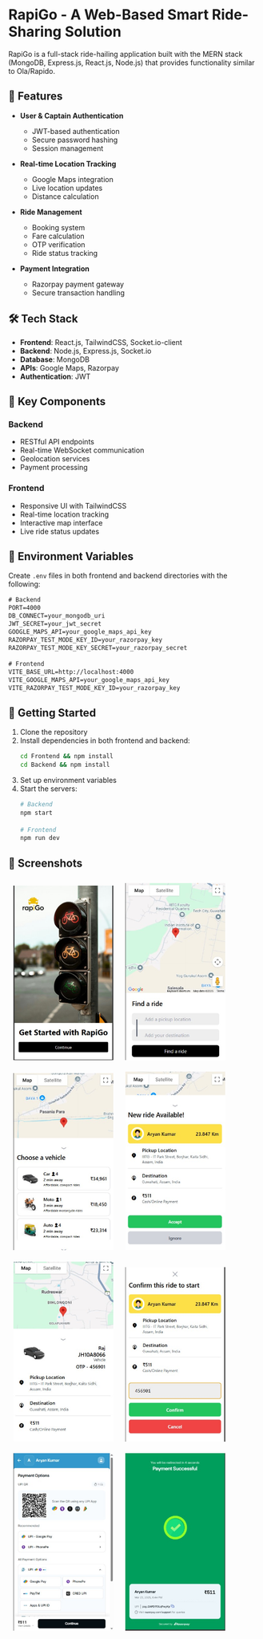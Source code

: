 # RapiGo - A Web-Based Smart Ride-Sharing Solution

RapiGo is a full-stack ride-hailing application built with the MERN stack (MongoDB, Express.js, React.js, Node.js) that provides functionality similar to Ola/Rapido.

## 🚀 Features

- **User & Captain Authentication**
  - JWT-based authentication
  - Secure password hashing
  - Session management

- **Real-time Location Tracking**
  - Google Maps integration
  - Live location updates
  - Distance calculation

- **Ride Management**
  - Booking system
  - Fare calculation
  - OTP verification
  - Ride status tracking

- **Payment Integration**
  - Razorpay payment gateway
  - Secure transaction handling

## 🛠️ Tech Stack

- **Frontend**: React.js, TailwindCSS, Socket.io-client
- **Backend**: Node.js, Express.js, Socket.io
- **Database**: MongoDB
- **APIs**: Google Maps, Razorpay
- **Authentication**: JWT

## 🌟 Key Components

### Backend
- RESTful API endpoints
- Real-time WebSocket communication
- Geolocation services
- Payment processing

### Frontend
- Responsive UI with TailwindCSS
- Real-time location tracking
- Interactive map interface
- Live ride status updates

## 📝 Environment Variables

Create `.env` files in both frontend and backend directories with the following:

```env
# Backend
PORT=4000
DB_CONNECT=your_mongodb_uri
JWT_SECRET=your_jwt_secret
GOOGLE_MAPS_API=your_google_maps_api_key
RAZORPAY_TEST_MODE_KEY_ID=your_razorpay_key
RAZORPAY_TEST_MODE_KEY_SECRET=your_razorpay_secret

# Frontend
VITE_BASE_URL=http://localhost:4000
VITE_GOOGLE_MAPS_API=your_google_maps_api_key
VITE_RAZORPAY_TEST_MODE_KEY_ID=your_razorpay_key
```

## 🚀 Getting Started

1. Clone the repository
2. Install dependencies in both frontend and backend:
   ```bash
   cd Frontend && npm install
   cd Backend && npm install
   ```
3. Set up environment variables
4. Start the servers:
   ```bash
   # Backend
   npm start
   
   # Frontend
   npm run dev
   ```

## 📱 Screenshots
<img src="./Screenshots/1.jpg" alt="Screenshot" width="200" style="padding: 10px;">
<img src="./Screenshots/4.jpg" alt="Screenshot" width="200" style="padding: 10px;">
<img src="./Screenshots/5.jpg" alt="Screenshot" width="200" style="padding: 10px;">
<img src="./Screenshots/7.jpg" alt="Screenshot" width="200" style="padding: 10px;">
<img src="./Screenshots/8.jpg" alt="Screenshot" width="200" style="padding: 10px;">
<img src="./Screenshots/9.jpg" alt="Screenshot" width="200" style="padding: 10px;">
<img src="./Screenshots/10.jpg" alt="Screenshot" width="200" style="padding: 10px;">
<img src="./Screenshots/11.jpg" alt="Screenshot" width="200" style="padding: 10px;">


